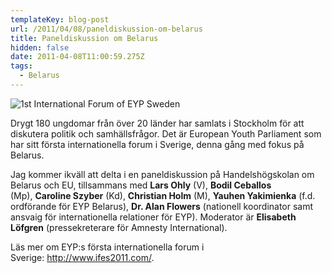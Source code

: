 ```yaml
---
templateKey: blog-post
url: /2011/04/08/paneldiskussion-om-belarus
title: Paneldiskussion om Belarus
hidden: false
date: 2011-04-08T11:00:59.275Z
tags:
  - Belarus
---
```

![1st International Forum of EYP Sweden](/uploads/stockholm0.jpg)

Drygt 180 ungdomar från över 20 länder har samlats i Stockholm för att diskutera politik och samhällsfrågor. Det är European Youth Parliament som har sitt första internationella forum i Sverige, denna gång med fokus på Belarus.



Jag kommer ikväll att delta i en paneldiskussion på Handelshögskolan om Belarus och EU, tillsammans med **Lars Ohly** (V), **Bodil Ceballos** (Mp), **Caroline Szyber** (Kd), **Christian Holm** (M), **Yauhen Yakimienka** (f.d. ordförande för EYP Belarus), **Dr. Alan Flowers** (nationell koordinator samt ansvaig för internationella relationer för EYP). Moderator är **Elisabeth Löfgren** (pressekreterare för Amnesty International).



Läs mer om EYP:s första internationella forum i Sverige: <http://www.ifes2011.com/>.
